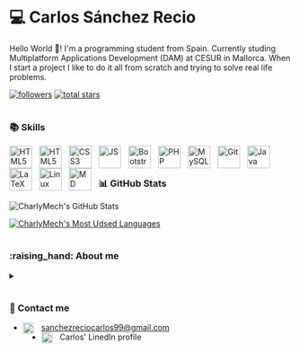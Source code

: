 <!-- Based on: https://www.youtube.com/watch?v=9A8sQZDRn5o&t=361s&ab_channel=ForrestKnight -->

<!-- Emojis from: https://gist.github.com/rxaviers/7360908 -->

# :computer: Carlos Sánchez Recio

<!-- **`Programming Student`** -->

Hello World :wave:! I'm a programming student from Spain. Currently studing Multiplatform Applications Development (DAM) at CESUR in Mallorca. When I start a project I like to do it all from scratch and trying to solve real life problems.

<p align="left">
      <a href="https://github.com/CharlyMech?tab=followers">
         <img alt="followers" title="Follow me on Github" src="https://custom-icon-badges.demolab.com/github/followers/CharlyMech?color=236ad3&labelColor=1155ba&style=for-the-badge&logo=person-add&label=Followers&logoColor=white"/></a>
      <a href="https://github.com/CharlyMech?tab=repositories&sort=stargazers">
         <img alt="total stars" title="Total stars on GitHub" src="https://custom-icon-badges.demolab.com/github/stars/CharlyMech?color=55960c&style=for-the-badge&labelColor=488207&logo=star"/></a>
   </p>

#

### :books: Skills

<p>
   <img align='left' alt='HTML5' width='40px' style='padding-right:10px;' src="https://cdn.jsdelivr.net/gh/devicons/devicon/icons/python/python-original.svg" />
   <img align='left' alt='HTML5' width='40px' style='padding-right:10px;' src="https://cdn.jsdelivr.net/gh/devicons/devicon/icons/html5/html5-plain.svg" />
   <img align='left' alt='CSS3' width='40px' style='padding-right:10px;' src="https://cdn.jsdelivr.net/gh/devicons/devicon/icons/css3/css3-plain.svg" />
   <img align='left' alt='JS' width='40px' style='padding-right:10px;' src="https://cdn.jsdelivr.net/gh/devicons/devicon/icons/javascript/javascript-plain.svg" />
   <img align='left' alt='Bootstrap' width='40px' style='padding-right:10px;' src="https://cdn.jsdelivr.net/gh/devicons/devicon/icons/bootstrap/bootstrap-plain.svg" />
   <img align='left' alt='PHP' width='40px' style='padding-right:10px;' src="https://cdn.jsdelivr.net/gh/devicons/devicon/icons/php/php-plain.svg" />
   <img align='left' alt='MySQL' width='40px' style='padding-right:10px;' src="https://cdn.jsdelivr.net/gh/devicons/devicon/icons/mysql/mysql-original-wordmark.svg" />
   <img align='left' alt='Git' width='40px' style='padding-right:10px;' src="https://cdn.jsdelivr.net/gh/devicons/devicon/icons/git/git-plain.svg" />
   <img align='left' alt='Java' width='40px' style='padding-right:10px;' src="https://cdn.jsdelivr.net/gh/devicons/devicon/icons/java/java-original.svg" />
   <img align='left' alt='LaTeX' width='40px' style='padding-right:10px;' src="https://cdn.jsdelivr.net/gh/devicons/devicon/icons/latex/latex-original.svg" />
   <img align='left' alt='Linux' width='40px' style='padding-right:10px;' src="https://cdn.jsdelivr.net/gh/devicons/devicon/icons/linux/linux-original.svg" />
   <img align='left' alt='MD' width='40px' style='padding-right:10px;' src="https://cdn.jsdelivr.net/gh/devicons/devicon/icons/markdown/markdown-original.svg" />
<!-- <img src="https://cdn.jsdelivr.net/gh/devicons/devicon/icons/ubuntu/ubuntu-plain.svg" /> -->
<!-- <img src="https://cdn.jsdelivr.net/gh/devicons/devicon/icons/vscode/vscode-original.svg" /> -->
</p>

<br/>

#

### :bar_chart: GitHub Stats

![CharlyMech's GitHub Stats](https://github-readme-stats.vercel.app/api?username=CharlyMech&show_icons=true&theme=dracula)

[![CharlyMech's Most Udsed Languages](https://github-readme-stats.vercel.app/api/top-langs/?username=CharlyMech&layout=compact&theme=dracula)](https://github.com/CharlyMech/github-readme-stats)

#

 <h3>:raising_hand: About me</h3>
<details>
<summary></summary>

My coding journey started by taking computers classes in high school ( <a href='http://iesalgarb.es/' alt='IES Algarb' target='_blank'>IES Algarb</a> ) and learning electronic circuits and logic gates alongside some TurboPascal and JavaScript. Ever since I knew I like computers.

I took 3 years of Physics in Balearic Islands' University ( <a href='https://estudis.uib.es/es/estudis-de-grau/grau/fisica/GFIS-P/' alt='Physics degree UIB' target='_blank'>Physics degree UIB</a> ) but I realized that wasn't for me, so I came back to my early hobby and started to study computers. More specifically, networking and Operating Systems administration ( <a href='https://legacy.iessacolomina.es/images/departaments/informatica/triptic_ASIX.pdf' alt='ASIR' target='_blank'>ASIR</a> ). While I was studying it, the subjects that I liked the most were related with coding, then so I decided to specialized myself in this specific field from technology.

Nowadays I am studing Multiplatform Applications Development ( <a href='https://www.cesurformacion.com/fp/desarrollo-de-aplicaciones-multiplataforma' alt='DAM' target='_blank'>DAM</a> ) in CESUR Mallorca.

Throughout this academic path, I have been learning on my own programming basics and other technologies such as Operating Systems, how networks work, etc.

<p align='center'>
   <img alt='Mandalorian' width='350px'  src="https://media3.giphy.com/media/6UFgdU9hirj1pAOJyN/giphy.gif" />
</p>

</details>

#

### :calling: Contact me

-  <img align='left' alt='LinkedIn' title="Carlos' LinedIn profile" width='20px' style='padding-right:10px;' src="https://icongr.am/clarity/email.svg?size=128&color=currentColor" /> sanchezreciocarlos99@gmail.com <br>
-  <a href="https://www.linkedin.com/in/carlos-s%C3%A1nchez-recio-77a286243/" target='_blank' style="text-decoration: none; color:inherit;"><img align='left' alt='LinkedIn' title="Carlos' LinedIn profile" width='20px' style='padding-right:10px;' src="https://cdn.jsdelivr.net/gh/devicons/devicon/icons/linkedin/linkedin-original.svg" />Carlos' LinedIn profile</a>
